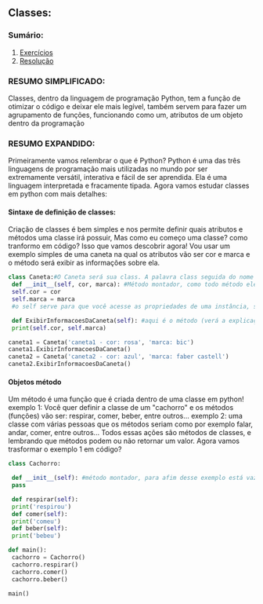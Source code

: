 ## Classes:

### Sumário:
1. [Exercícios](classes_exercícios.md)
2. [Resolução](classes_resolução.md)

### RESUMO SIMPLIFICADO:
Classes, dentro da linguagem de programação Python, tem a função de otimizar o código e deixar ele mais legível, também servem para fazer um agrupamento de funções, funcionando como um, atributos de um objeto dentro da programação

### RESUMO EXPANDIDO:
Primeiramente vamos relembrar o que é Python?
 Python é uma das três linguagens de programação mais utilizadas no mundo por ser extremamente versátil, interativa e fácil de ser aprendida.
Ela é uma linguagem interpretada e fracamente tipada. Agora vamos estudar classes em python com mais detalhes:

#### Sintaxe de definição de classes:

   Criação de classes é bem simples e nos permite definir quais atributos e métodos uma classe
irá possuir, Mas como eu começo uma classe? como tranformo em código? Isso que vamos
descobrir agora!
   Vou usar um exemplo simples de uma caneta na qual os atributos vão ser cor e marca e o
método será exibir as informações sobre ela.
```python
class Caneta:#O Caneta será sua class. A palavra class seguida do nome da classe, por convenção a primeira letra se usa letra maiúscula
 def __init__(self, cor, marca): #Método montador, como todo método ele precisa receber self como argumento e esse método o nome dele é padrão que é "duas anderlaines init 2 anderlaines" e ele também recebe os atributos da classe que nesse exemplo é a cor e marca.
 self.cor = cor
 self.marca = marca
 #o self serve para que você acesse as propriedades de uma instância, sejam elas propriedades ou métodos

 def ExibirInformacoesDaCaneta(self): #aqui é o método (verá a explicação mais detalhada sobre ele mais em baixo)
 print(self.cor, self.marca)

caneta1 = Caneta('caneta1 - cor: rosa', 'marca: bic')
caneta1.ExibirInformacoesDaCaneta()
caneta2 = Caneta('caneta2 - cor: azul', 'marca: faber castell')
caneta2.ExibirInformacoesDaCaneta()
```
#### Objetos método
   Um método é uma função que é criada dentro de uma classe em python!
exemplo 1: Você quer definir a classe de um "cachorro" e os métodos (funções) vão ser: respirar, comer, beber, entre outros...
exemplo 2: uma classe com várias pessoas que os métodos seriam como por exemplo falar, andar, comer, entre outros... Todos essas ações são métodos de classes, e lembrando que métodos podem ou não retornar um valor.
Agora vamos trasformar o exemplo 1 em código?
```python
class Cachorro:

 def __init__(self): #método montador, para afim desse exemplo está vazio
 pass

 def respirar(self):
 print('respirou')
 def comer(self):
 print('comeu')
 def beber(self):
 print('bebeu')

def main():
 cachorro = Cachorro()
 cachorro.respirar()
 cachorro.comer()
 cachorro.beber()

main()
```
